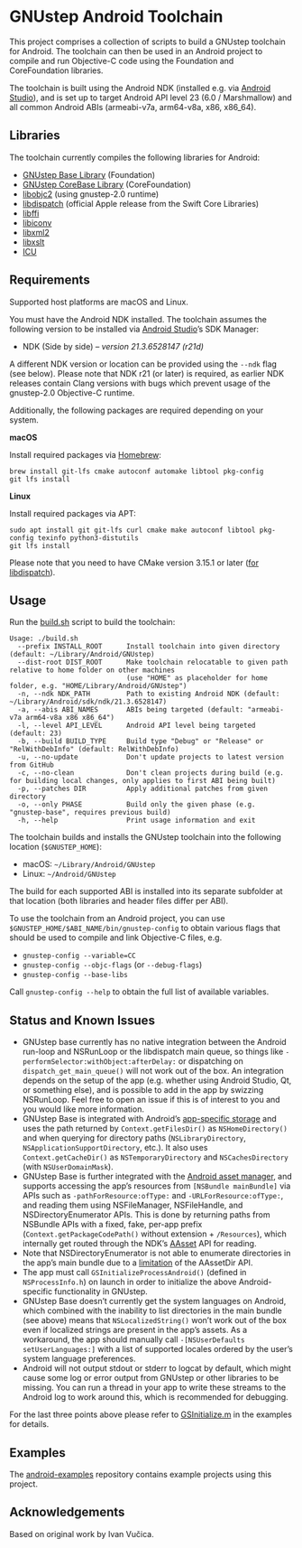 GNUstep Android Toolchain
=========================

This project comprises a collection of scripts to build a GNUstep toolchain for Android. The toolchain can then be used in an Android project to compile and run Objective-C code using the Foundation and CoreFoundation libraries.

The toolchain is built using the Android NDK (installed e.g. via [Android Studio](https://developer.android.com/studio)), and is set up to target Android API level 23 (6.0 / Marshmallow) and all common Android ABIs (armeabi-v7a, arm64-v8a, x86, x86_64).

Libraries
---------

The toolchain currently compiles the following libraries for Android:

* [GNUstep Base Library](https://github.com/gnustep/libs-base) (Foundation)
* [GNUstep CoreBase Library](https://github.com/gnustep/libs-corebase) (CoreFoundation)
* [libobjc2](https://github.com/gnustep/libobjc2) (using gnustep-2.0 runtime)
* [libdispatch](https://github.com/apple/swift-corelibs-libdispatch) (official Apple release from the Swift Core Libraries)
* [libffi](https://github.com/libffi/libffi)
* [libiconv](https://www.gnu.org/software/libiconv/)
* [libxml2](https://github.com/GNOME/libxml2)
* [libxslt](https://github.com/GNOME/libxslt)
* [ICU](https://github.com/unicode-org/icu)

Requirements
------------

Supported host platforms are macOS and Linux.

You must have the Android NDK installed. The toolchain assumes the following version to be installed via [Android Studio](https://developer.android.com/studio)’s SDK Manager:

* NDK (Side by side) _– version 21.3.6528147 (r21d)_

A different NDK version or location can be provided using the `--ndk` flag (see below). Please note that NDK r21 (or later) is required, as earlier NDK releases contain Clang versions with bugs which prevent usage of the gnustep-2.0 Objective-C runtime.

Additionally, the following packages are required depending on your system.

**macOS**

Install required packages via [Homebrew](https://brew.sh):

```
brew install git-lfs cmake autoconf automake libtool pkg-config
git lfs install
```

**Linux**

Install required packages via APT:

```
sudo apt install git git-lfs curl cmake make autoconf libtool pkg-config texinfo python3-distutils
git lfs install
```

Please note that you need to have CMake version 3.15.1 or later ([for libdispatch](https://github.com/apple/swift-corelibs-libdispatch/blob/master/CMakeLists.txt#L2)).

Usage
-----

Run the [build.sh](build.sh) script to build the toolchain:

```
Usage: ./build.sh
  --prefix INSTALL_ROOT      Install toolchain into given directory (default: ~/Library/Android/GNUstep)
  --dist-root DIST_ROOT      Make toolchain relocatable to given path relative to home folder on other machines
                             (use "HOME" as placeholder for home folder, e.g. "HOME/Library/Android/GNUstep")
  -n, --ndk NDK_PATH         Path to existing Android NDK (default: ~/Library/Android/sdk/ndk/21.3.6528147)
  -a, --abis ABI_NAMES       ABIs being targeted (default: "armeabi-v7a arm64-v8a x86 x86_64")
  -l, --level API_LEVEL      Android API level being targeted (default: 23)
  -b, --build BUILD_TYPE     Build type "Debug" or "Release" or "RelWithDebInfo" (default: RelWithDebInfo)
  -u, --no-update            Don't update projects to latest version from GitHub
  -c, --no-clean             Don't clean projects during build (e.g. for building local changes, only applies to first ABI being built)
  -p, --patches DIR          Apply additional patches from given directory
  -o, --only PHASE           Build only the given phase (e.g. "gnustep-base", requires previous build)
  -h, --help                 Print usage information and exit
```

The toolchain builds and installs the GNUstep toolchain into the following location (`$GNUSTEP_HOME`):

* macOS: `~/Library/Android/GNUstep`
* Linux: `~/Android/GNUstep`

The build for each supported ABI is installed into its separate subfolder at that location (both libraries and header files differ per ABI).

To use the toolchain from an Android project, you can use `$GNUSTEP_HOME/$ABI_NAME/bin/gnustep-config` to obtain various flags that should be used to compile and link Objective-C files, e.g.

* `gnustep-config --variable=CC`
* `gnustep-config --objc-flags` (or `--debug-flags`)
* `gnustep-config --base-libs`

Call `gnustep-config --help` to obtain the full list of available variables.

Status and Known Issues
-----------------------

* GNUstep base currently has no native integration between the Android run-loop and NSRunLoop or the libdispatch main queue, so things like `-performSelector:withObject:afterDelay:` or dispatching on `dispatch_get_main_queue()` will not work out of the box. An integration depends on the setup of the app (e.g. whether using Android Studio, Qt, or something else), and is possible to add in the app by swizzing NSRunLoop. Feel free to open an issue if this is of interest to you and you would like more information.
* GNUstep Base is integrated with Android’s [app-specific storage](https://developer.android.com/training/data-storage) and uses the path returned by `Context.getFilesDir()` as `NSHomeDirectory()` and when querying for directory paths (`NSLibraryDirectory`, `NSApplicationSupportDirectory`, etc.). It also uses `Context.getCacheDir()` as `NSTemporaryDirectory` and `NSCachesDirectory` (with `NSUserDomainMask`).
* GNUstep Base is further integrated with the [Android asset manager](https://developer.android.com/reference/android/content/res/AssetManager), and supports accessing the app’s resources from `[NSBundle mainBundle]` via APIs such as `-pathForResource:ofType:` and `-URLForResource:ofType:`, and reading them using NSFileManager, NSFileHandle, and NSDirectoryEnumerator APIs. This is done by returning paths from NSBundle APIs with a fixed, fake, per-app prefix (`Context.getPackageCodePath()` without extension + `/Resources`), which internally get routed through the NDK’s [AAsset](https://developer.android.com/ndk/reference/group/asset) API for reading.
* Note that NSDirectoryEnumerator is not able to enumerate directories in the app’s main bundle due to a [limitation](https://issuetracker.google.com/issues/140538113) of the AAssetDir API.
* The app must call `GSInitializeProcessAndroid()` (defined in `NSProcessInfo.h`) on launch in order to initialize the above Android-specific functionality in GNUstep.
* GNUstep Base doesn’t currently get the system languages on Android, which combined with the inability to list directories in the main bundle (see above) means that `NSLocalizedString()` won’t work out of the box even if localized strings are present in the app’s assets. As a workaround, the app should manually call `-[NSUserDefaults setUserLanguages:]` with a list of supported locales ordered by the user’s system language preferences.
* Android will not output stdout or stderr to logcat by default, which might cause some log or error output from GNUstep or other libraries to be missing. You can run a thread in your app to write these streams to the Android log to work around this, which is recommended for debugging.

For the last three points above please refer to [GSInitialize.m](https://github.com/gnustep/android-examples/blob/master/hello-objectivec/app/src/main/cpp/GSInitialize.m) in the examples for details.


Examples
--------

The [android-examples](https://github.com/gnustep/android-examples) repository contains example projects using this project.

Acknowledgements
----------------

Based on original work by Ivan Vučica.
